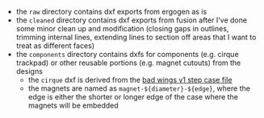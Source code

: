 - the `raw` directory contains dxf exports from ergogen as is
- the `cleaned` directory contains dxf exports from fusion after I've done some minor clean up and modification (closing gaps in outlines, trimming internal lines, extending lines to section off areas that I want to treat as different faces)
- the `components` directory contains dxfs for components (e.g. cirque trackpad) or other reusable portions (e.g. magnet cutouts) from the designs
    - the `cirque` dxf is derived from the [bad wings v1 step case file](https://github.com/hazels-garage/bad-wings/tree/master/v1/cases/original)
    - the magnets are named as `magnet-${diameter}-${edge}`, where the edge is either the shorter or longer edge of the case where the magnets will be embedded
